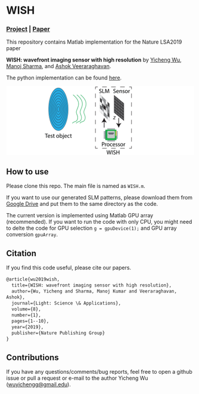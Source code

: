 # WISH

### [Project](https://yichengwu.github.io/wish/) | [Paper](https://www.nature.com/articles/s41377-019-0154-x)

This repository contains Matlab implementation for the Nature LSA2019 paper 

**WISH: wavefront imaging sensor with high resolution** by [Yicheng Wu](http://yicheng.rice.edu), [Manoj Sharma](https://sites.google.com/view/manojsharmaresearch/home), and [Ashok Veeraraghavan](http://computationalimaging.rice.edu/team/ashok-veeraraghavan/).

The python implementation can be found [here](https://github.com/taladjidi/WISHpy).

![WISH](/WISH_illustration.png)


## How to use

Please clone this repo. The main file is named as `WISH.m`.

If you want to use our generated SLM patterns, please download them from [Google Drive](https://drive.google.com/file/d/1I7U96ATbZ9xBhGmgp4JwlNB9Xv28bCd-/view?usp=sharing) and put them to the same directory as the code.

The current version is implemented using Matlab GPU array (recommended). If you want to run the code with only CPU, you might need to delte the code for GPU selection `g = gpuDevice(1);` and GPU array conversion `gpuArray`.


## Citation
If you find this code useful, please cite our papers.
```
@article{wu2019wish,
  title={WISH: wavefront imaging sensor with high resolution},
  author={Wu, Yicheng and Sharma, Manoj Kumar and Veeraraghavan, Ashok},
  journal={Light: Science \& Applications},
  volume={8},
  number={1},
  pages={1--10},
  year={2019},
  publisher={Nature Publishing Group}
}
```


## Contributions
If you have any questions/comments/bug reports, feel free to open a github issue or pull a request or e-mail to the author Yicheng Wu (wuyichengg@gmail.edu).
